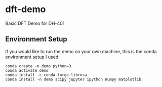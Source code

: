 # dft-demo
Basic DFT Demo for DH-401

## Environment Setup
If you would like to run the demo on your own machine, this is the conda environment setup I used:

```
conda create -n demo python=3
conda activate demo
conda install -c conda-forge librosa
conda install -n demo scipy jupyter ipython numpy matplotlib
```
